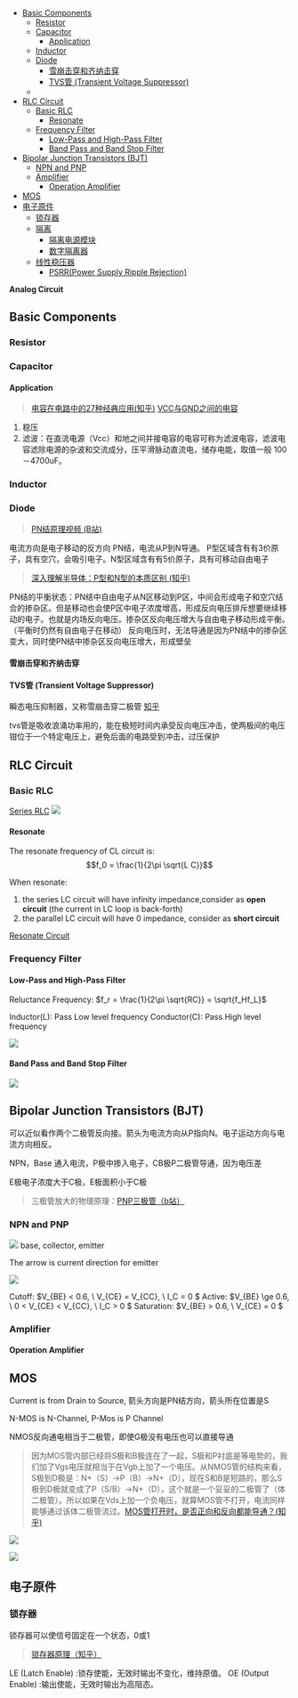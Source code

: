 - [Basic Components](#basic-components)
  - [Resistor](#resistor)
  - [Capacitor](#capacitor)
    - [Application](#application)
  - [Inductor](#inductor)
  - [Diode](#diode)
    - [雪崩击穿和齐纳击穿](#雪崩击穿和齐纳击穿)
    - [TVS管 (Transient Voltage Suppressor)](#tvs管-transient-voltage-suppressor)
  - [](#)
- [RLC Circuit](#rlc-circuit)
  - [Basic RLC](#basic-rlc)
    - [Resonate](#resonate)
  - [Frequency Filter](#frequency-filter)
    - [Low-Pass and High-Pass Filter](#low-pass-and-high-pass-filter)
    - [Band Pass and Band Stop Filter](#band-pass-and-band-stop-filter)
- [Bipolar Junction Transistors (BJT)](#bipolar-junction-transistors-bjt)
  - [NPN and PNP](#npn-and-pnp)
  - [Amplifier](#amplifier)
    - [Operation Amplifier](#operation-amplifier)
- [MOS](#mos)
- [电子原件](#电子原件)
  - [锁存器](#锁存器)
  - [隔离](#隔离)
    - [隔离电源模块](#隔离电源模块)
    - [数字隔离器](#数字隔离器)
  - [线性稳压器](#线性稳压器)
    - [PSRR(Power Supply Ripple Rejection)](#psrrpower-supply-ripple-rejection)

**Analog Circuit**

## Basic Components



### Resistor

### Capacitor

#### Application
> [电容在电路中的27种经典应用(知乎)](https://zhuanlan.zhihu.com/p/82664931)
> [VCC与GND之间的电容](https://zhuanlan.zhihu.com/p/550387466)

1. 稳压
2. 滤波：在直流电源（Vcc）和地之间并接电容的电容可称为滤波电容，滤波电容滤除电源的杂波和交流成分，压平滑脉动直流电，储存电能，取值一般 100－4700uF。


### Inductor


### Diode

> [PN结原理视频 (B站)](https://www.bilibili.com/video/BV1X44y1Y7nW/?spm_id_from=333.788&vd_source=bc1fa6dcfe143fdb1cf9fab62f9aae02)

电流方向是电子移动的反方向
PN结，电流从P到N导通。
P型区域含有有3价原子，具有空穴，会吸引电子。N型区域含有有5价原子，具有可移动自由电子
> [深入理解半导体：P型和N型的本质区别 (知乎)](https://zhuanlan.zhihu.com/p/626415128)

PN结的平衡状态：PN结中自由电子从N区移动到P区，中间会形成电子和空穴结合的掺杂区。但是移动也会使P区中电子浓度增高，形成反向电压排斥想要继续移动的电子。也就是内场反向电压。掺杂区反向电压增大与自由电子移动形成平衡。（平衡时仍然有自由电子在移动）
反向电压时，无法导通是因为PN结中的掺杂区变大，同时使PN结中掺杂区反向电压增大，形成壁垒

#### 雪崩击穿和齐纳击穿

#### TVS管 (Transient Voltage Suppressor)
瞬态电压抑制器，又称雪崩击穿二极管
[知乎](https://zhuanlan.zhihu.com/p/366516831)

tvs管是吸收浪涌功率用的，能在极短时间内承受反向电压冲击，使两极间的电压钳位于一个特定电压上，避免后面的电路受到冲击，过压保护


###

## RLC Circuit

### Basic RLC
[Series RLC](https://www.electronics-tutorials.ws/accircuits/series-circuit.html)
![](src/img/RLC_Resistance.png)

#### Resonate
The resonate frequency of CL circuit is:
$$f_0 = \frac{1}{2\pi \sqrt{L C}}$$

When resonate:
1. the series LC circuit will have infinity impedance,consider as **open circuit** (the current in LC loop is back-forth)
2. the parallel LC circuit will have 0 impedance, consider as **short circuit**

[Resonate Circuit](./CircuitDesign.md#resonate-circuit)

### Frequency Filter

#### Low-Pass and High-Pass Filter
Reluctance Frequency: $f_r = \frac{1}{2\pi \sqrt{RC}} = \sqrt{f_Hf_L}$

Inductor(L): Pass Low level frequency
Conductor(C): Pass High level frequency

![](src/img/FrequencyFilter.png)

#### Band Pass and Band Stop Filter

![](src/img/BandFrequencyFilter.png)

## Bipolar Junction Transistors (BJT)

可以近似看作两个二极管反向接。箭头为电流方向从P指向N。电子运动方向与电流方向相反。

NPN，Base 通入电流，P极中掺入电子，CB极P二极管导通，因为电压差

E极电子浓度大于C极，E极面积小于C极

> 三极管放大的物理原理：[PNP三极管（b站）](https://www.bilibili.com/video/BV1js4y1A7GU/?spm_id_from=333.788&vd_source=bc1fa6dcfe143fdb1cf9fab62f9aae02)

### NPN and PNP
![](src/img/BJT.png)
base, collector, emitter

The arrow is current direction for emitter

![](src/img/BJTRegion.png)

Cutoff: $V_{BE} < 0.6, \ V_{CE} = V_{CC}, \ I_C = 0 $
Active: $V_{BE} \ge 0.6, \ 0 < V_{CE} < V_{CC}, \ I_C > 0 $
Saturation: $V_{BE} > 0.6, \ V_{CE} = 0 $

### Amplifier

#### Operation Amplifier


## MOS

Current is from Drain to Source, 箭头方向是PN结方向，箭头所在位置是S

N-MOS is N-Channel, P-Mos is P Channel

NMOS反向通电相当于二极管，即使G极没有电压也可以直接导通

> 因为MOS管内部已经将S极和B极连在了一起，S极和P衬底是等电势的，我们加了Vgs电压就相当于在Vgb上加了一个电压。从NMOS管的结构来看，S极到D极是：N+（S）->P（B）->N+（D），现在S和B是短路的，那么S极到D极就变成了P（S/B）->N+（D），这个就是一个妥妥的二极管了（体二极管）。所以如果在Vds上加一个负电压，就算MOS管不打开，电流同样能够通过该体二极管流过。[MOS管打开时，是否正向和反向都能导通？(知乎)](https://www.zhihu.com/question/37879218/answer/2906877301)

![](src/img/MOSRegion.png)

![](src/img/MOSCircuitSymbols.png)




## 电子原件

### 锁存器

锁存器可以使信号固定在一个状态，0或1
> [锁存器原理（知乎）](https://zhuanlan.zhihu.com/p/138572650)

LE (Latch Enable) :锁存使能，无效时输出不变化，维持原值。
OE (Output Enable) :输出使能，无效时输出为高阻态。


